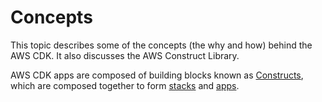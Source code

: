 # Concepts<a name="core_concepts"></a>

This topic describes some of the concepts \(the why and how\) behind the AWS CDK\. It also discusses the AWS Construct Library\.

AWS CDK apps are composed of building blocks known as [Constructs](constructs.md), which are composed together to form [stacks](https://docs.aws.amazon.com/cdk/api/latest/docs/@aws-cdk_core.Stack.html) and [apps](https://docs.aws.amazon.com/cdk/api/latest/docs/@aws-cdk_core.App.html)\.